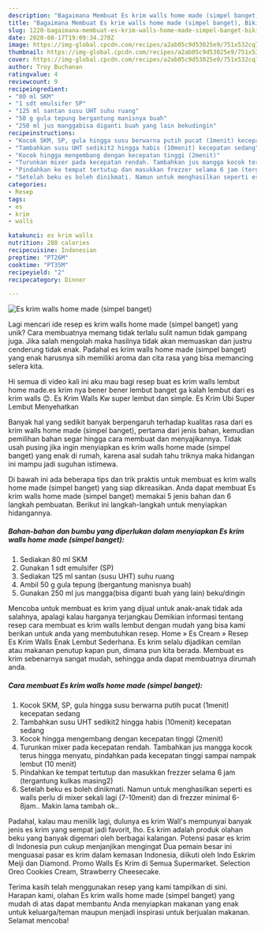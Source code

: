 ```yaml
---
description: "Bagaimana Membuat Es krim walls home made (simpel banget), Bikin Ngiler"
title: "Bagaimana Membuat Es krim walls home made (simpel banget), Bikin Ngiler"
slug: 1220-bagaimana-membuat-es-krim-walls-home-made-simpel-banget-bikin-ngiler
date: 2020-08-17T19:09:34.270Z
image: https://img-global.cpcdn.com/recipes/a2ab05c9d53025e9/751x532cq70/es-krim-walls-home-made-simpel-banget-foto-resep-utama.jpg
thumbnail: https://img-global.cpcdn.com/recipes/a2ab05c9d53025e9/751x532cq70/es-krim-walls-home-made-simpel-banget-foto-resep-utama.jpg
cover: https://img-global.cpcdn.com/recipes/a2ab05c9d53025e9/751x532cq70/es-krim-walls-home-made-simpel-banget-foto-resep-utama.jpg
author: Troy Buchanan
ratingvalue: 4
reviewcount: 9
recipeingredient:
- "80 ml SKM"
- "1 sdt emulsifer SP"
- "125 ml santan susu UHT suhu ruang"
- "50 g gula tepung bergantung manisnya buah"
- "250 ml jus manggabisa diganti buah yang lain bekudingin"
recipeinstructions:
- "Kocok SKM, SP, gula hingga susu berwarna putih pucat (1menit) kecepatan sedang"
- "Tambahkan susu UHT sedikit2 hingga habis (10menit) kecepatan sedang"
- "Kocok hingga mengembang dengan kecepatan tinggi (2menit)"
- "Turunkan mixer pada kecepatan rendah. Tambahkan jus mangga kocok terus hingga menyatu, pindahkan pada kecepatan tinggi sampai nampak lembut (10 menit)"
- "Pindahkan ke tempat tertutup dan masukkan frezzer selama 6 jam (tergantung kulkas masing2)"
- "Setelah beku es boleh dinikmati. Namun untuk menghasilkan seperti es walls perlu di mixer sekali lagi (7-10menit) dan di frezzer minimal 6-8jam.. Makin lama tambah ok.."
categories:
- Resep
tags:
- es
- krim
- walls

katakunci: es krim walls 
nutrition: 288 calories
recipecuisine: Indonesian
preptime: "PT26M"
cooktime: "PT35M"
recipeyield: "2"
recipecategory: Dinner

---
```



![Es krim walls home made (simpel banget)](https://img-global.cpcdn.com/recipes/a2ab05c9d53025e9/751x532cq70/es-krim-walls-home-made-simpel-banget-foto-resep-utama.jpg)

Lagi mencari ide resep es krim walls home made (simpel banget) yang unik? Cara membuatnya memang tidak terlalu sulit namun tidak gampang juga. Jika salah mengolah maka hasilnya tidak akan memuaskan dan justru cenderung tidak enak. Padahal es krim walls home made (simpel banget) yang enak harusnya sih memiliki aroma dan cita rasa yang bisa memancing selera kita.

Hi semua di video kali ini aku mau bagi resep buat es krim walls lembut home made.es krim nya bener bener lembut banget ga kalah lembut dari es krim walls 😊. Es Krim Walls Kw super lembut dan simple. Es Krim Ubi Super Lembut Menyehatkan

Banyak hal yang sedikit banyak berpengaruh terhadap kualitas rasa dari es krim walls home made (simpel banget), pertama dari jenis bahan, kemudian pemilihan bahan segar hingga cara membuat dan menyajikannya. Tidak usah pusing jika ingin menyiapkan es krim walls home made (simpel banget) yang enak di rumah, karena asal sudah tahu triknya maka hidangan ini mampu jadi suguhan istimewa.


Di bawah ini ada beberapa tips dan trik praktis untuk membuat es krim walls home made (simpel banget) yang siap dikreasikan. Anda dapat membuat Es krim walls home made (simpel banget) memakai 5 jenis bahan dan 6 langkah pembuatan. Berikut ini langkah-langkah untuk menyiapkan hidangannya.

<!--inarticleads1-->

##### Bahan-bahan dan bumbu yang diperlukan dalam menyiapkan Es krim walls home made (simpel banget):

1. Sediakan 80 ml SKM
1. Gunakan 1 sdt emulsifer (SP)
1. Sediakan 125 ml santan (susu UHT) suhu ruang
1. Ambil 50 g gula tepung (bergantung manisnya buah)
1. Gunakan 250 ml jus mangga(bisa diganti buah yang lain) beku/dingin


Mencoba untuk membuat es krim yang dijual untuk anak-anak tidak ada salahnya, apalagi kalau harganya terjangkau Demikian informasi tentang resep cara membuat es krim walls lembut dengan mudah yang bisa kami berikan untuk anda yang membutuhkan resep. Home » Es Cream » Resep Es Krim Walls Enak Lembut Sederhana. Es krim selalu dijadikan cemilan atau makanan penutup kapan pun, dimana pun kita berada. Membuat es krim sebenarnya sangat mudah, sehingga anda dapat membuatnya dirumah anda. 

<!--inarticleads2-->

##### Cara membuat Es krim walls home made (simpel banget):

1. Kocok SKM, SP, gula hingga susu berwarna putih pucat (1menit) kecepatan sedang
1. Tambahkan susu UHT sedikit2 hingga habis (10menit) kecepatan sedang
1. Kocok hingga mengembang dengan kecepatan tinggi (2menit)
1. Turunkan mixer pada kecepatan rendah. Tambahkan jus mangga kocok terus hingga menyatu, pindahkan pada kecepatan tinggi sampai nampak lembut (10 menit)
1. Pindahkan ke tempat tertutup dan masukkan frezzer selama 6 jam (tergantung kulkas masing2)
1. Setelah beku es boleh dinikmati. Namun untuk menghasilkan seperti es walls perlu di mixer sekali lagi (7-10menit) dan di frezzer minimal 6-8jam.. Makin lama tambah ok..


Padahal, kalau mau menilik lagi, dulunya es krim Wall&#39;s mempunyai banyak jenis es krim yang sempat jadi favorit, lho. Es krim adalah produk olahan beku yang banyak digemari oleh berbagai kalangan. Potensi pasar es krim di Indonesia pun cukup menjanjikan mengingat Dua pemain besar ini menguasai pasar es krim dalam kemasan Indonesia, diikuti oleh Indo Eskrim Meiji dan Diamond. Promo Walls Es Krim di Semua Supermarket. Selection Oreo Cookies Cream, Strawberry Cheesecake. 

Terima kasih telah menggunakan resep yang kami tampilkan di sini. Harapan kami, olahan Es krim walls home made (simpel banget) yang mudah di atas dapat membantu Anda menyiapkan makanan yang enak untuk keluarga/teman maupun menjadi inspirasi untuk berjualan makanan. Selamat mencoba!
